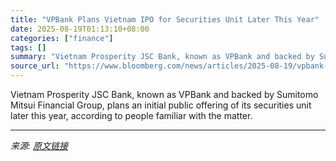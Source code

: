 ```yaml
---
title: "VPBank Plans Vietnam IPO for Securities Unit Later This Year"
date: 2025-08-19T01:13:10+08:00
categories: ["finance"]
tags: []
summary: "Vietnam Prosperity JSC Bank, known as VPBank and backed by Sumitomo Mitsui Financial Group, plans an initial public offering of its securities unit later this year, according to people familiar with t"
source_url: "https://www.bloomberg.com/news/articles/2025-08-19/vpbank-plans-vietnam-ipo-for-securities-unit-later-this-year"
---
```


Vietnam Prosperity JSC Bank, known as VPBank and backed by Sumitomo Mitsui Financial Group, plans an initial public offering of its securities unit later this year, according to people familiar with the matter.

---

*来源: [原文链接](https://www.bloomberg.com/news/articles/2025-08-19/vpbank-plans-vietnam-ipo-for-securities-unit-later-this-year)*
